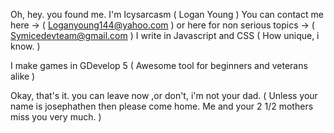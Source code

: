 Oh, hey. you found me.
I'm Icysarcasm ( Logan Young )
You can contact me here -> ( Loganyoung144@yahoo.com ) 
  or here for non serious topics -> ( Symicedevteam@gmail.com ) 
I write in Javascript and CSS ( How unique, i know. )

I make games in GDevelop 5 ( Awesome tool for beginners and veterans alike )

Okay, that's it. you can leave now ,or don't, i'm not your dad. 
( Unless your name is josephathen then please come home. Me and your 2 1/2 mothers miss you very much. )

<!---
Icysarcasm/Icysarcasm is a ✨ special ✨ repository because its `README.md` (this file) appears on your GitHub profile.
You can click the Preview link to take a look at your changes.
--->
